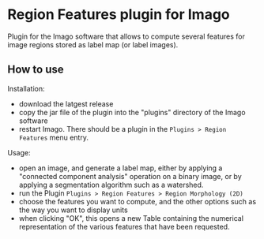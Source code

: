 # Region Features plugin for Imago

Plugin for the Imago software that allows to compute several features for image regions stored as label map (or label images).

## How to use

Installation:
* download the latgest release
* copy the jar file of the plugin into the "plugins" directory of the Imago software
* restart Imago. There should be a plugin in the `Plugins > Region Features` menu entry.

Usage:
* open an image, and generate a label map, either by applying a "connected component analysis"  operation on a binary image, or by applying a segmentation algorithm such as a watershed.
* run the Plugin `Plugins > Region Features > Region Morphology (2D)`
* choose the features you want to compute, and the other options such as the way you want to display units
* when clicking "OK", this opens a new Table containing the numerical representation of the various features that have been requested.
